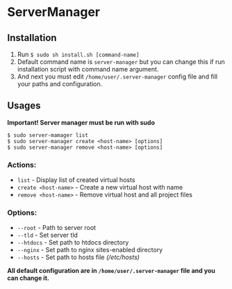# ServerManager

## Installation

1. Run  ```$ sudo sh install.sh [command-name]```
2. Default command name is ```server-manager``` but you can change this if run installation script with command name argument.
3. And next you must edit ```/home/user/.server-manager``` config file and fill your paths and configuration.

## Usages

**Important! Server manager must be run with sudo**

```shell
$ sudo server-mamager list
$ sudo server-manager create <host-name> [options]
$ sudo server-manager remove <host-name> [options]
```

### Actions:
* ```list```				- Display list of created virtual hosts
* ```create <host-name>```	- Create a new virtual host with <host-name> name
* ```remove <host-name>```	- Remove virtual host and all project files

### Options:
* ```--root```		- Path to server root
* ```--tld```		- Set server tld
* ```--htdocs```	- Set path to htdocs directory
* ```--nginx```		- Set path to nginx sites-enabled directory
* ```--hosts```		- Set path to hosts file *(/etc/hosts)*

**All default configuration are in ```/home/user/.server-manager``` file and you can change it.**
